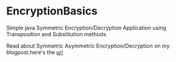 # EncryptionBasics
Simple java Symmetric Encryption/Decryption Application using Transposition and Substitution methods.

Read about Symmetric Asymmetric Encryption/Decryption on my blogpost.here's the [url](http://magcyber.blogspot.com/2017/04/symmetric-asymmetric.html)
